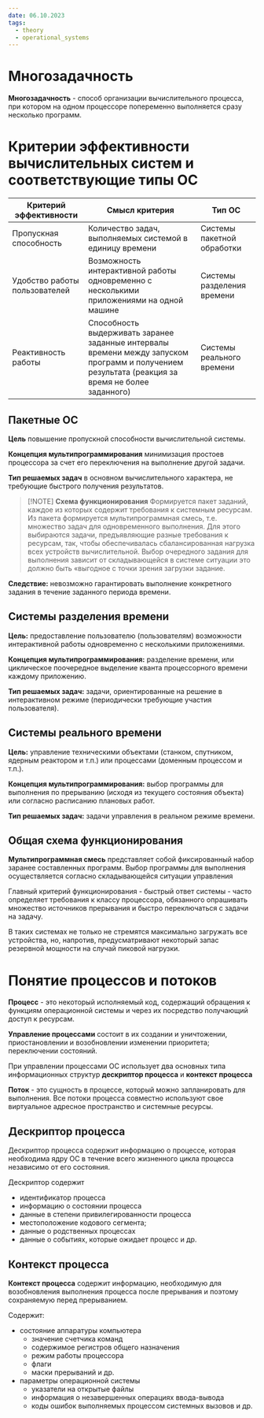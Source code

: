 ```yaml
---
date: 06.10.2023
tags:
  - theory
  - operational_systems
---
```

# Многозадачность
**Многозадачность** - способ организации вычислительного процесса, при котором на одном процессоре попеременно выполняется сразу несколько программ.

# Критерии эффективности вычислительных систем и соответствующие типы ОС
| Критерий эффективности        | Смысл критерия                                                                                                                                   | Тип ОС                     |
| ----------------------------- | ------------------------------------------------------------------------------------------------------------------------------------------------ | -------------------------- |
| Пропускная способность        | Количество задач, выполняемых системой в единицу времени                                                                                         | Системы пакетной обработки |
| Удобство работы пользователей | Возможность интерактивной работы одновременно с несколькими приложениями на одной машине                                                         | Системы разделения времени |
| Реактивность работы           | Способность выдерживать заранее заданные интервалы времени между запуском программ и получением результата (реакция за время не более заданного) | Системы реального времени  |

## Пакетные ОС
**Цель** повышение пропускной способности вычислительной системы.

**Концепция мультипрограммирования** минимизация простоев процессора за счет его переключения на выполнение другой задачи.

**Тип решаемых задач** в основном вычислительного характера, не требующие быстрого получения результатов.

> [!NOTE] **Схема функционирования**
> Формируется пакет заданий, каждое из которых содержит требования к системным ресурсам. Из пакета формируется мультипрограммная смесь, т.е. множество задач для одновременного выполнения. Для этого выбираются задачи, предъявляющие разные требования к ресурсам, так, чтобы обеспечивалась сбалансированная нагрузка всех устройств вычислительной. Выбор очередного задания для выполнения зависит от складывающейся в системе ситуации это должно быть «выгодное с точки зрения загрузки задание.

**Следствие:** невозможно гарантировать выполнение конкретного задания в течение заданного периода времени.

## Системы разделения времени
**Цель:** предоставление пользователю (пользователям) возможности интерактивной работы одновременно с несколькими приложениями.

**Концепция мультипрограммирования:** разделение времени, или циклическое поочередное выделение кванта процессорного времени каждому приложению.

**Тип решаемых задач:** задачи, ориентированные на решение в интерактивном режиме (периодически требующие участия пользователя).

## Системы реального времени
**Цель:** управление техническими объектами (станком, спутником, ядерным реактором и т.п.) или процессами (доменным процессом и т.п.).

**Концепция мультипрограммирования:** выбор программы для выполнения по прерыванию (исходя из текущего состояния объекта) или согласно расписанию плановых работ.

**Тип решаемых задач:** задачи управления в реальном режиме времени.

## Общая схема функционирования
**Мультипрограммная смесь** представляет собой фиксированный набор заранее составленных программ. Выбор программы для выполнения осуществляется согласно складывающейся ситуации управления

Главный критерий функционирования - быстрый ответ системы - часто определяет требования к классу процессора, обязанного опрашивать множество источников прерывания и быстро переключаться с задачи на задачу.

В таких системах не только не стремятся максимально загружать все устройства, но, напротив, предусматривают некоторый запас резервной мощности на случай пиковой нагрузки.

# Понятие процессов и потоков
**Процесс** - это некоторый исполняемый код, содержащий обращения к функциям операционной системы и через их посредство получающий доступ к ресурсам.

**Управление процессами** состоит в их создании и уничтожении, приостановлении и возобновлении изменении приоритета; переключении состояний.

При управлении процессами ОС использует два основных типа информационных структур **дескриптор процесса** и **контекст процесса**

**Поток** - это сущность в процессе, который можно запланировать для выполнения. Все потоки процесса совместно используют свое виртуальное адресное пространство и системные ресурсы.

## Дескриптор процесса
Дескриптор процесса содержит информацию о процессе, которая необходима ядру ОС в течение всего жизненного цикла процесса независимо от его состояния.

Дескриптор содержит
- идентификатор процесса
- информацию о состоянии процесса
- данные в степени привилегированности процесса
- местоположение кодового сегмента;
- данные о родственных процессах
- данные о событиях, которые ожидает процесс и др.

## Контекст процесса
**Контекст процесса** содержит информацию, необходимую для возобновления выполнения процесса после прерывания и поэтому сохраняемую перед прерыванием.

Содержит:
- состояние аппаратуры компьютера
  - значение счетчика команд
  - содержимое регистров общего назначения
  - режим работы процессора
  - флаги
  - маски прерываний и др.
- параметры операционной системы
  - указатели на открытые файлы
  - информация о незавершенных операциях ввода-вывода
  - коды ошибок выполняемых процессом системных вызовов и др.

